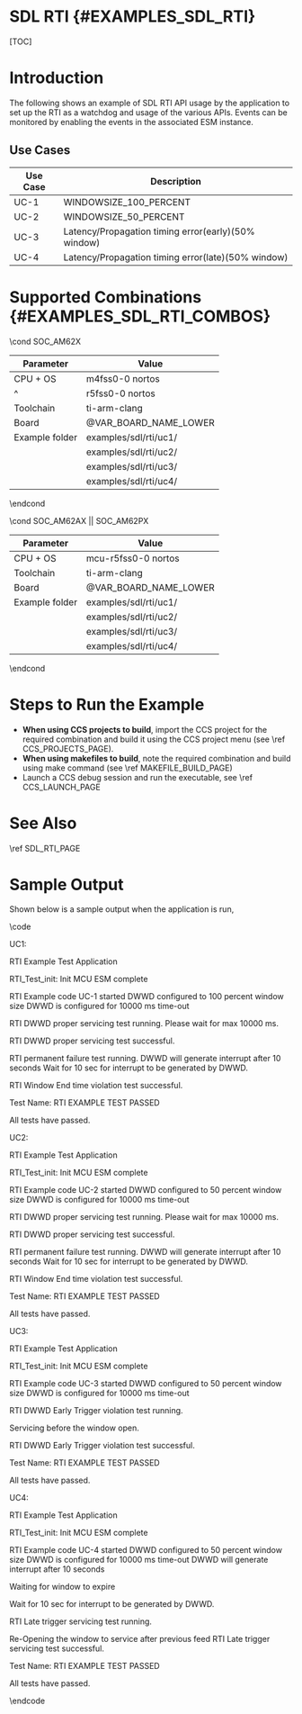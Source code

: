 # SDL RTI {#EXAMPLES_SDL_RTI}

[TOC]

# Introduction

The following shows an example of SDL RTI API usage by the application to set up the RTI as a watchdog and usage of the various APIs.
Events can be monitored by enabling the events in the associated ESM instance.

Use Cases
---------

 Use Case | Description
 ---------|------------
 UC-1     | WINDOWSIZE_100_PERCENT
 UC-2     | WINDOWSIZE_50_PERCENT
 UC-3     | Latency/Propagation timing error(early)(50% window)
 UC-4     | Latency/Propagation timing error(late)(50% window)

# Supported Combinations {#EXAMPLES_SDL_RTI_COMBOS}

\cond SOC_AM62X

 Parameter      | Value
 ---------------|-----------
 CPU + OS       | m4fss0-0 nortos
 ^              | r5fss0-0 nortos
 Toolchain      | ti-arm-clang
 Board          | @VAR_BOARD_NAME_LOWER
 Example folder | examples/sdl/rti/uc1/
                | examples/sdl/rti/uc2/
                | examples/sdl/rti/uc3/
                | examples/sdl/rti/uc4/

\endcond

\cond SOC_AM62AX || SOC_AM62PX

 Parameter      | Value
 ---------------|-----------
 CPU + OS       | mcu-r5fss0-0 nortos
 Toolchain      | ti-arm-clang
 Board          | @VAR_BOARD_NAME_LOWER
 Example folder | examples/sdl/rti/uc1/
                | examples/sdl/rti/uc2/
                | examples/sdl/rti/uc3/
                | examples/sdl/rti/uc4/

\endcond

# Steps to Run the Example

- **When using CCS projects to build**, import the CCS project for the required combination
  and build it using the CCS project menu (see \ref CCS_PROJECTS_PAGE).
- **When using makefiles to build**, note the required combination and build using
  make command (see \ref MAKEFILE_BUILD_PAGE)
- Launch a CCS debug session and run the executable, see \ref CCS_LAUNCH_PAGE

# See Also

\ref SDL_RTI_PAGE

# Sample Output

Shown below is a sample output when the application is run,

\code

UC1:

  RTI Example Test Application

RTI_Test_init: Init MCU ESM complete

RTI Example code UC-1 started
   DWWD configured to 100 percent window size
   DWWD is configured for 10000 ms time-out

RTI DWWD proper servicing test running.
   Please wait for max 10000 ms.

RTI DWWD proper servicing test successful.


RTI permanent failure test running.
   DWWD will generate interrupt after 10 seconds
   Wait for 10 sec for interrupt to be generated by DWWD.

RTI Window End time violation test successful.

Test Name: RTI EXAMPLE TEST  PASSED

 All tests have passed.

UC2:

 RTI Example Test Application

RTI_Test_init: Init MCU ESM complete

RTI Example code UC-2 started
   DWWD configured to 50 percent window size
   DWWD is configured for 10000 ms time-out

RTI DWWD proper servicing test running.
   Please wait for max 10000 ms.

RTI DWWD proper servicing test successful.


RTI permanent failure test running.
   DWWD will generate interrupt after 10 seconds
   Wait for 10 sec for interrupt to be generated by DWWD.

RTI Window End time violation test successful.

Test Name: RTI EXAMPLE TEST  PASSED

 All tests have passed.

UC3:

 RTI Example Test Application

RTI_Test_init: Init MCU ESM complete

RTI Example code UC-3 started
    DWWD configured to 50 percent window size
    DWWD is configured for 10000 ms time-out


RTI DWWD Early Trigger violation test running.


Servicing before the window open.


RTI DWWD Early Trigger violation test successful.

Test Name: RTI EXAMPLE TEST  PASSED

 All tests have passed.

UC4:

 RTI Example Test Application

RTI_Test_init: Init MCU ESM complete

RTI Example code UC-4 started
    DWWD configured to 50 percent window size
    DWWD is configured for 10000 ms time-out
    DWWD will generate interrupt after 10 seconds

Waiting for window to expire

Wait for 10 sec for interrupt to be generated by DWWD.


RTI Late trigger servicing test running.

   Re-Opening the window to service after previous feed
   RTI Late trigger servicing test successful.

Test Name: RTI EXAMPLE TEST  PASSED

 All tests have passed.


\endcode